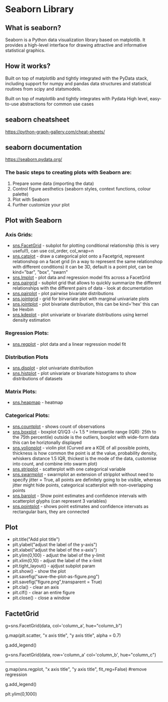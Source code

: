 # Seaborn Library

## What is seaborn?
Seaborn is a Python data visualization library based on matplotlib. It provides a high-level interface for drawing attractive and informative statistical graphics.

## How it works?
Built on top of matplotlib and tightly integrated with the PyData stack, including support for numpy and pandas data structures and statistical routines from scipy and statsmodels.

Built on top of matplotlib and tightly integrates with Pydata
High level, easy-to-use abstractions for common use cases

## seaborn cheatsheet
https://python-graph-gallery.com/cheat-sheets/

## seaborn documentation
https://seaborn.pydata.org/

### The basic steps to creating plots with Seaborn are:
 1. Prepare some data (importing the data)
 2. Control figure aesthetics (seaborn styles, context functions, colour palette)
 3. Plot with Seaborn
 4. Further customize your plot

## Plot with Seaborn
### Axis Grids: 
 * [sns.FacetGrid](https://seaborn.pydata.org/generated/seaborn.FacetGrid.html) - subplot for plotting conditional relationship (this is very useful!), can use col_order, col_wrap=n
 * [sns.catplot](https://seaborn.pydata.org/generated/seaborn.catplot.html) - draw a categorical plot onto a Facetgrid, represent relationshop on a facet grid (in a way to represent the same relationshop with different conditions) it can be 3D, default is a point plot, can be kind="bar", "box", "swarn" 
 * [sns.lmplot](https://seaborn.pydata.org/generated/seaborn.lmplot.html) - plot data and regression model fits across a FacetGrid
 * [sns.pairgrid](https://seaborn.pydata.org/generated/seaborn.PairGrid.html) - subplot grid that allows to quickly summarize the different relationships with the different pairs of data - look at documentation
 * [sns.pairplot](https://seaborn.pydata.org/generated/seaborn.pairplot.html) - plot pairwise bivariate distributions
 * [sns.jointgrid](https://seaborn.pydata.org/generated/seaborn.JointGrid.html) - grid for birvariate plot with marginal univariate plots
 * [sns.jointplot](http://seaborn.pydata.org/generated/seaborn.jointplot.html) - plot bivariate distribution, this can be kind='hex' this can be Hexbin
 * [sns.kdeplot](https://seaborn.pydata.org/generated/seaborn.kdeplot.html) - plot univariate or bivariate distributions using kernel density estimation

### Regression Plots:
 * [sns.regplot](https://seaborn.pydata.org/generated/seaborn.regplot.html) - plot data and a linear regression model fit

### Distribution Plots
 * [sns.displot](https://seaborn.pydata.org/generated/seaborn.displot.html) - plot univariate distribution
 * [sns.histplot](https://seaborn.pydata.org/generated/seaborn.histplot.html) - plot univariate or bivariate histograms to show distributions of datasets
 
### Matrix Plots:
 * [sns.heapmap](https://seaborn.pydata.org/generated/seaborn.heatmap.html) - heatmap
 
### Categorical Plots:
 * [sns.countplot](https://seaborn.pydata.org/generated/seaborn.countplot.html) - shows count of observations
 * [sns.boxplot](https://seaborn.pydata.org/generated/seaborn.boxplot.html) - boxplot Q1/Q3 -/+  1.5 * interquartile range (IQR): 25th to the 75th percentile) outside is the outliers, boxplot with wide-form data this can be horiztonally displayed
 * [sns.volionplot](https://seaborn.pydata.org/generated/seaborn.violinplot.html) - violin plot (Curved are a KDE of all possible points, thickness is how common the point is at the value, probability density, whiskers distance 1.5 IQR, thickest is the mode of the data, customise into count, and combine into swarm plot)
 * [sns.stripplot](https://seaborn.pydata.org/generated/seaborn.stripplot.html) - scatterplot with one categorical variable
 * [sns.swarmplot](https://seaborn.pydata.org/generated/seaborn.swarmplot.html) - swarmplot an extension of stripplot without need to specify jitter = True, all points are definitely going to be visible, whereas jitter might hide points, categorical scatterplot with non-overlapping points
 * [sns.barplot](https://seaborn.pydata.org/generated/seaborn.barplot.html) - Show point estimates and confidence intervals with scatterplot glyphs (can represent 3 variables)
 * [sns.pointplot](https://seaborn.pydata.org/generated/seaborn.pointplot.html) - shows point estimates and confidence intervats as rectangular bars, they are connected

## Plot
 * plt.title("Add plot title")
 * plt.ylabel("adjust the label of the y-axis")
 * plt.xlabel("adjust the label of the x-axis")
 * plt.ylim(0,100) - adjust the label of the y-limit
 * plt.xlim(0,10) - adjust the label of the x-limit
 * plt.tight_layout() - ajdjust subplot param
 * plt.show() - show the plot
 * plt.savefig("save-the-plot-as-figure.png")
 * plt.savefig("figure.png",transparent = True)
 * plt.cla() - clear an axis
 * plt.clf() - clear an entire figure
 * plt.close() - close a window

## FactetGrid
g=sns.FacetGrid(data, col='column_a', hue="column_b")

g.map(plt.scatter, "x axis title", "y axis title", alpha = 0.7)

g.add_legend()

g=sns.FacetGrid(data, row='column_a' col='column_b', hue="column_c")

___

g.map(sns.regplot, "x axis title", "y axis title", fit_reg=False) #remove regression

g.add_legend()

plt.ylim(0,1000)
